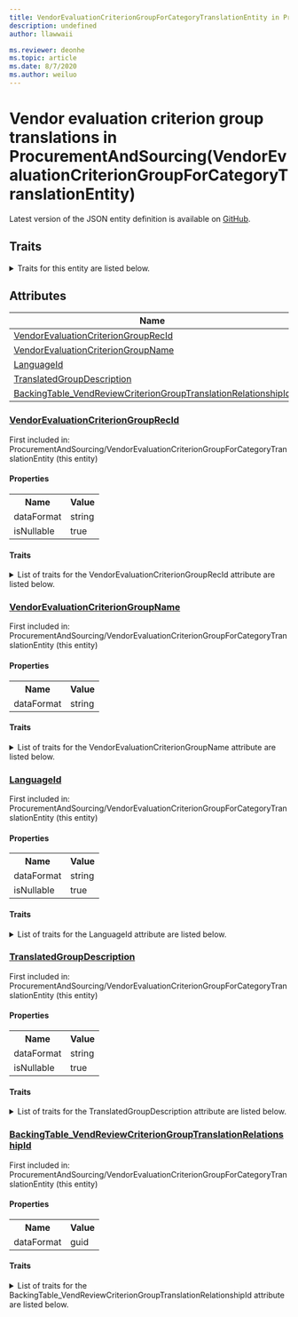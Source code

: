 ```yaml
---
title: VendorEvaluationCriterionGroupForCategoryTranslationEntity in ProcurementAndSourcing - Common Data Model | Microsoft Docs
description: undefined
author: llawwaii

ms.reviewer: deonhe
ms.topic: article
ms.date: 8/7/2020
ms.author: weiluo
---
```


# Vendor evaluation criterion group translations in ProcurementAndSourcing(VendorEvaluationCriterionGroupForCategoryTranslationEntity)

  
 Latest version of the JSON entity definition is available on <a href="https://github.com/Microsoft/CDM/tree/master/schemaDocuments/core/operationsCommon/Entities/SupplyChain/ProcurementAndSourcing/VendorEvaluationCriterionGroupForCategoryTranslationEntity.cdm.json" target="_blank">GitHub</a>.  

## Traits

<details>
<summary>Traits for this entity are listed below.  
</summary>

**is.CDM.entityVersion**  
  <table><tr><th>Parameter</th><th>Value</th><th>Data type</th><th>Explanation</th></tr><tr><td>versionNumber</td><td>"1.1"</td><td>string</td><td>semantic version number of the entity</td></tr></table>

**is.application.releaseVersion**  
  <table><tr><th>Parameter</th><th>Value</th><th>Data type</th><th>Explanation</th></tr><tr><td>releaseVersion</td><td>"10.0.13.0"</td><td>string</td><td>semantic version number of the application introducing this entity</td></tr></table>

**is.localized.displayedAs**  
  Holds the list of language specific display text for an object.  <table><tr><th>Parameter</th><th>Value</th><th>Data type</th><th>Explanation</th></tr><tr><td>localizedDisplayText</td><td><table><tr><th>languageTag</th><th>displayText</th></tr><tr><td>en</td><td>Vendor evaluation criterion group translations</td></tr></table></td><td>entity</td><td>a reference to the constant entity holding the list of localized text</td></tr></table>

</details>

## Attributes

|Name|Description|First Included in Instance|
|---|---|---|
|[VendorEvaluationCriterionGroupRecId](#VendorEvaluationCriterionGroupRecId)||<a href="VendorEvaluationCriterionGroupForCategoryTranslationEntity.md" target="_blank">ProcurementAndSourcing/VendorEvaluationCriterionGroupForCategoryTranslationEntity</a>|
|[VendorEvaluationCriterionGroupName](#VendorEvaluationCriterionGroupName)||<a href="VendorEvaluationCriterionGroupForCategoryTranslationEntity.md" target="_blank">ProcurementAndSourcing/VendorEvaluationCriterionGroupForCategoryTranslationEntity</a>|
|[LanguageId](#LanguageId)||<a href="VendorEvaluationCriterionGroupForCategoryTranslationEntity.md" target="_blank">ProcurementAndSourcing/VendorEvaluationCriterionGroupForCategoryTranslationEntity</a>|
|[TranslatedGroupDescription](#TranslatedGroupDescription)||<a href="VendorEvaluationCriterionGroupForCategoryTranslationEntity.md" target="_blank">ProcurementAndSourcing/VendorEvaluationCriterionGroupForCategoryTranslationEntity</a>|
|[BackingTable_VendReviewCriterionGroupTranslationRelationshipId](#BackingTable_VendReviewCriterionGroupTranslationRelationshipId)||<a href="VendorEvaluationCriterionGroupForCategoryTranslationEntity.md" target="_blank">ProcurementAndSourcing/VendorEvaluationCriterionGroupForCategoryTranslationEntity</a>|

### <a href=#VendorEvaluationCriterionGroupRecId name="VendorEvaluationCriterionGroupRecId">VendorEvaluationCriterionGroupRecId</a>

First included in: ProcurementAndSourcing/VendorEvaluationCriterionGroupForCategoryTranslationEntity (this entity)  

#### Properties

<table><tr><th>Name</th><th>Value</th></tr><tr><td>dataFormat</td><td>string</td></tr><tr><td>isNullable</td><td>true</td></tr></table>

#### Traits

<details>
<summary>List of traits for the VendorEvaluationCriterionGroupRecId attribute are listed below.</summary>

**is.dataFormat.character**  
**is.dataFormat.big**  
**is.dataFormat.array**  
**is.nullable**  
The attribute value may be set to NULL.  

**is.dataFormat.character**  
**is.dataFormat.array**  
</details>

### <a href=#VendorEvaluationCriterionGroupName name="VendorEvaluationCriterionGroupName">VendorEvaluationCriterionGroupName</a>

First included in: ProcurementAndSourcing/VendorEvaluationCriterionGroupForCategoryTranslationEntity (this entity)  

#### Properties

<table><tr><th>Name</th><th>Value</th></tr><tr><td>dataFormat</td><td>string</td></tr></table>

#### Traits

<details>
<summary>List of traits for the VendorEvaluationCriterionGroupName attribute are listed below.</summary>

**is.dataFormat.character**  
**is.dataFormat.big**  
**is.dataFormat.array**  
**is.dataFormat.character**  
**is.dataFormat.array**  
</details>

### <a href=#LanguageId name="LanguageId">LanguageId</a>

First included in: ProcurementAndSourcing/VendorEvaluationCriterionGroupForCategoryTranslationEntity (this entity)  

#### Properties

<table><tr><th>Name</th><th>Value</th></tr><tr><td>dataFormat</td><td>string</td></tr><tr><td>isNullable</td><td>true</td></tr></table>

#### Traits

<details>
<summary>List of traits for the LanguageId attribute are listed below.</summary>

**is.dataFormat.character**  
**is.dataFormat.big**  
**is.dataFormat.array**  
**is.nullable**  
The attribute value may be set to NULL.  

**is.dataFormat.character**  
**is.dataFormat.array**  
</details>

### <a href=#TranslatedGroupDescription name="TranslatedGroupDescription">TranslatedGroupDescription</a>

First included in: ProcurementAndSourcing/VendorEvaluationCriterionGroupForCategoryTranslationEntity (this entity)  

#### Properties

<table><tr><th>Name</th><th>Value</th></tr><tr><td>dataFormat</td><td>string</td></tr><tr><td>isNullable</td><td>true</td></tr></table>

#### Traits

<details>
<summary>List of traits for the TranslatedGroupDescription attribute are listed below.</summary>

**is.dataFormat.character**  
**is.dataFormat.big**  
**is.dataFormat.array**  
**is.nullable**  
The attribute value may be set to NULL.  

**is.dataFormat.character**  
**is.dataFormat.array**  
</details>

### <a href=#BackingTable_VendReviewCriterionGroupTranslationRelationshipId name="BackingTable_VendReviewCriterionGroupTranslationRelationshipId">BackingTable_VendReviewCriterionGroupTranslationRelationshipId</a>

First included in: ProcurementAndSourcing/VendorEvaluationCriterionGroupForCategoryTranslationEntity (this entity)  

#### Properties

<table><tr><th>Name</th><th>Value</th></tr><tr><td>dataFormat</td><td>guid</td></tr></table>

#### Traits

<details>
<summary>List of traits for the BackingTable_VendReviewCriterionGroupTranslationRelationshipId attribute are listed below.</summary>

**is.dataFormat.character**  
**is.dataFormat.big**  
**is.dataFormat.array**  
**is.dataFormat.guid**  
**means.identity.entityId**  
**is.linkedEntity.identifier**  
Marks the attribute(s) that hold foreign key references to a linked (used as an attribute) entity. This attribute is added to the resolved entity to enumerate the referenced entities.  <table><tr><th>Parameter</th><th>Value</th><th>Data type</th><th>Explanation</th></tr><tr><td>entityReferences</td><td><table><tr><th>entityReference</th><th>attributeReference</th></tr><tr><td><a href="../../../Tables/SupplyChain/ProcurementAndSourcing/Main/VendReviewCriterionGroupTranslation.md" target="_blank">/core/operationsCommon/Tables/SupplyChain/ProcurementAndSourcing/Main/VendReviewCriterionGroupTranslation.cdm.json/VendReviewCriterionGroupTranslation</a></td><td><a href="../../../Tables/SupplyChain/ProcurementAndSourcing/Main/VendReviewCriterionGroupTranslation.md#RecId" target="_blank">RecId</a></td></tr></table></td><td>entity</td><td>a reference to the constant entity holding the list of entity references</td></tr></table>

**is.dataFormat.guid**  
**is.dataFormat.character**  
**is.dataFormat.array**  
</details>

